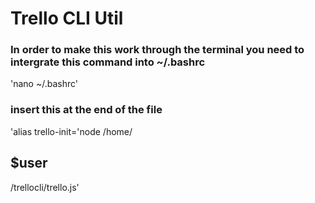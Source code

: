 <h1>Trello CLI Util</h1>

<h3>In order to make this work through the terminal you need to intergrate this command into ~/.bashrc</h3>
    
'nano ~/.bashrc'
<h3>insert this at the end of the file</h3>
'alias trello-init='node /home/<h2>$user</h2>/trellocli/trello.js'